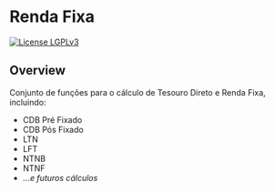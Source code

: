 Renda Fixa
=========

[![License LGPLv3](https://img.shields.io/badge/license-LGPLv3-green.svg)](http://www.gnu.org/licenses/lgpl-3.0.html)

## Overview

Conjunto de funções para o cálculo de Tesouro Direto e Renda Fixa, incluindo:

- CDB Pré Fixado
- CDB Pós Fixado
- LTN
- LFT
- NTNB
- NTNF
- *…e futuros cálculos*